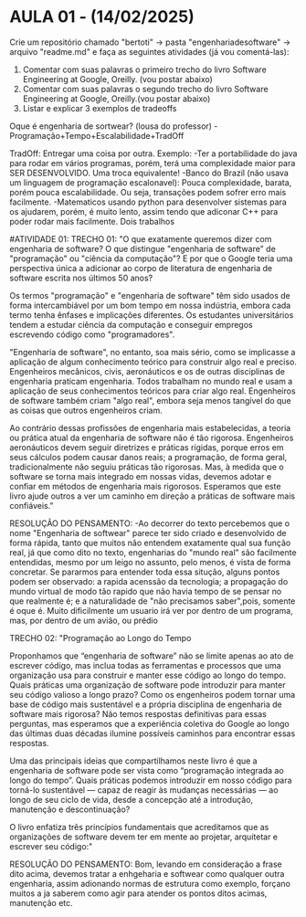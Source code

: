 # AULA 01 - (14/02/2025)
Crie um repositório chamado "bertoti" -> pasta "engenhariadesoftware" -> arquivo "readme.md" e faça as seguintes atividades (já vou comentá-las):

 1. Comentar com suas palavras o primeiro trecho do livro Software Engineering at Google, Oreilly. (vou postar abaixo)
 2. Comentar com suas palavras o segundo trecho do livro Software Engineering at Google, Oreilly.(vou postar abaixo)
 3. Listar e explicar 3 exemplos de tradeoffs


Oque é engenharia de sortwear? (lousa do professor)
-Programação+Tempo+Escalabilidade+TradOff

TradOff: Entregar uma coisa por outra. 
Exemplo: -Ter a portabilidade do java para rodar em vários programas, porém, terá uma complexidade maior para SER DESENVOLVIDO. Uma troca equivalente!
        -Banco do Brazil (não usava um linguagem de programação escalonavel): Pouca complexidade, barata, porém pouca escalabilidade. Ou seja, transações podem sofrer erro mais facilmente.
        -Matematicos usando python para desenvolver sistemas para os ajudarem, porém, é muito lento, assim tendo que adiconar C++ para poder rodar mais facilmente. Dois trabalhos




#ATIVIDADE 01:
TRECHO 01: 
"O que exatamente queremos dizer com engenharia de software? O que distingue "engenharia de software" de "programação" ou "ciência da computação"? E por que o Google teria uma perspectiva única a adicionar ao corpo de literatura de engenharia de software escrita nos últimos 50 anos?

Os termos "programação" e "engenharia de software" têm sido usados de forma intercambiável por um bom tempo em nossa indústria, embora cada termo tenha ênfases e implicações diferentes. Os estudantes universitários tendem a estudar ciência da computação e conseguir empregos escrevendo código como "programadores".

"Engenharia de software", no entanto, soa mais sério, como se implicasse a aplicação de algum conhecimento teórico para construir algo real e preciso. Engenheiros mecânicos, civis, aeronáuticos e os de outras disciplinas de engenharia praticam engenharia. Todos trabalham no mundo real e usam a aplicação de seus conhecimentos teóricos para criar algo real. Engenheiros de software também criam "algo real", embora seja menos tangível do que as coisas que outros engenheiros criam.

Ao contrário dessas profissões de engenharia mais estabelecidas, a teoria ou prática atual da engenharia de software não é tão rigorosa. Engenheiros aeronáuticos devem seguir diretrizes e práticas rígidas, porque erros em seus cálculos podem causar danos reais; a programação, de forma geral, tradicionalmente não seguiu práticas tão rigorosas. Mas, à medida que o software se torna mais integrado em nossas vidas, devemos adotar e confiar em métodos de engenharia mais rigorosos. Esperamos que este livro ajude outros a ver um caminho em direção a práticas de software mais confiáveis."

RESOLUÇÃO DO PENSAMENTO:
-Ao decorrer do texto percebemos que o nome "Engenharia de softwear" parece ter sido criado e desenvolvido de forma rápida, tanto que muitos não entendem exatamente qual sua função real, já que como dito no texto, engenharias do "mundo real" são facilmente entendidas, mesmo por um leigo no assunto, pelo menos, é vista de forma concretar. Se pararmos para entender toda essa situção, alguns pontos podem ser observado: a rapida acenssão da tecnologia; a propagação do mundo virtual de modo tão rapido que não havia tempo de se pensar no que realmente é; e a naturalidade de "não precisamos saber",pois, somente é oque é. Muito dificilmente um usuario irá ver por dentro de um programa, mas, por dentro de um avião, ou prédio 



TRECHO 02: 
"Programação ao Longo do Tempo

Proponhamos que “engenharia de software” não se limite apenas ao ato de escrever código, mas inclua todas as ferramentas e processos que uma organização usa para construir e manter esse código ao longo do tempo. Quais práticas uma organização de software pode introduzir para manter seu código valioso a longo prazo? Como os engenheiros podem tornar uma base de código mais sustentável e a própria disciplina de engenharia de software mais rigorosa? Não temos respostas definitivas para essas perguntas, mas esperamos que a experiência coletiva do Google ao longo das últimas duas décadas ilumine possíveis caminhos para encontrar essas respostas.

Uma das principais ideias que compartilhamos neste livro é que a engenharia de software pode ser vista como “programação integrada ao longo do tempo”. Quais práticas podemos introduzir em nosso código para torná-lo sustentável — capaz de reagir às mudanças necessárias — ao longo de seu ciclo de vida, desde a concepção até a introdução, manutenção e descontinuação?

O livro enfatiza três princípios fundamentais que acreditamos que as organizações de software devem ter em mente ao projetar, arquitetar e escrever seu código:"

RESOLUÇÃO DO PENSAMENTO:
Bom, levando em consideração a frase dito acima, devemos tratar a enhgeharia e softwear como qualquer outra engenharia, assim adionando normas de estrutura como exemplo, forçano muitos a ja saberem como agir para atender os pontos ditos acimas, manutenção etc.

